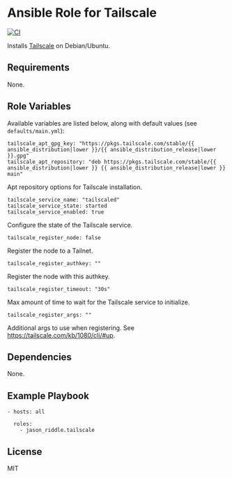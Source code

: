 # Ansible Role for Tailscale

[![CI](https://github.com/jason-riddle/ansible-role-tailscale/workflows/CI/badge.svg?event=push)](https://github.com/jason-riddle/ansible-role-tailscale/actions?query=workflow%3ACI)

Installs [Tailscale](https://tailscale.com/) on Debian/Ubuntu.

## Requirements

None.

## Role Variables

Available variables are listed below, along with default values (see `defaults/main.yml`):

    tailscale_apt_gpg_key: "https://pkgs.tailscale.com/stable/{{ ansible_distribution|lower }}/{{ ansible_distribution_release|lower }}.gpg"
    tailscale_apt_repository: "deb https://pkgs.tailscale.com/stable/{{ ansible_distribution|lower }} {{ ansible_distribution_release|lower }} main"

Apt repository options for Tailscale installation.

    tailscale_service_name: "tailscaled"
    tailscale_service_state: started
    tailscale_service_enabled: true

Configure the state of the Tailscale service.

    tailscale_register_node: false

Register the node to a Tailnet.

    tailscale_register_authkey: ""

Register the node with this authkey.

    tailscale_register_timeout: "30s"

Max amount of time to wait for the Tailscale service to initialize.

    tailscale_register_args: ""

Additional args to use when registering. See https://tailscale.com/kb/1080/cli/#up.

## Dependencies

None.

## Example Playbook

    - hosts: all

      roles:
        - jason_riddle.tailscale

## License

MIT
